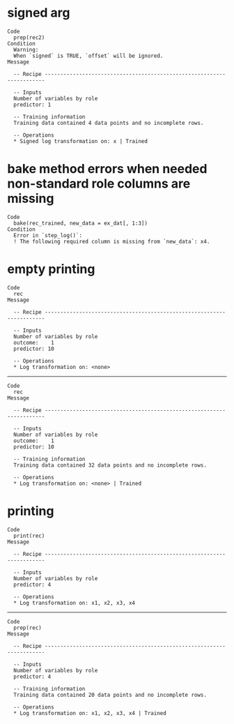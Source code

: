 # signed arg

    Code
      prep(rec2)
    Condition
      Warning:
      When `signed` is TRUE, `offset` will be ignored.
    Message
      
      -- Recipe ----------------------------------------------------------------------
      
      -- Inputs 
      Number of variables by role
      predictor: 1
      
      -- Training information 
      Training data contained 4 data points and no incomplete rows.
      
      -- Operations 
      * Signed log transformation on: x | Trained

# bake method errors when needed non-standard role columns are missing

    Code
      bake(rec_trained, new_data = ex_dat[, 1:3])
    Condition
      Error in `step_log()`:
      ! The following required column is missing from `new_data`: x4.

# empty printing

    Code
      rec
    Message
      
      -- Recipe ----------------------------------------------------------------------
      
      -- Inputs 
      Number of variables by role
      outcome:    1
      predictor: 10
      
      -- Operations 
      * Log transformation on: <none>

---

    Code
      rec
    Message
      
      -- Recipe ----------------------------------------------------------------------
      
      -- Inputs 
      Number of variables by role
      outcome:    1
      predictor: 10
      
      -- Training information 
      Training data contained 32 data points and no incomplete rows.
      
      -- Operations 
      * Log transformation on: <none> | Trained

# printing

    Code
      print(rec)
    Message
      
      -- Recipe ----------------------------------------------------------------------
      
      -- Inputs 
      Number of variables by role
      predictor: 4
      
      -- Operations 
      * Log transformation on: x1, x2, x3, x4

---

    Code
      prep(rec)
    Message
      
      -- Recipe ----------------------------------------------------------------------
      
      -- Inputs 
      Number of variables by role
      predictor: 4
      
      -- Training information 
      Training data contained 20 data points and no incomplete rows.
      
      -- Operations 
      * Log transformation on: x1, x2, x3, x4 | Trained

